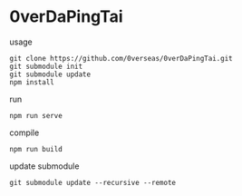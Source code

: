 # 0verDaPingTai

usage
```
git clone https://github.com/0verseas/0verDaPingTai.git
git submodule init
git submodule update
npm install
```

run
```
npm run serve
```

compile
```
npm run build
```

update submodule
```
git submodule update --recursive --remote
```

